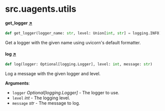 # src.uagents.utils

#### get_logger [↗](https://github.com/fetchai/uAgents/blob/main/python/src/uagents/utils.py#L10)

```python
def get_logger(logger_name: str, level: Union[int, str] = logging.INFO)
```

Get a logger with the given name using uvicorn's default formatter.

#### log [↗](https://github.com/fetchai/uAgents/blob/main/python/src/uagents/utils.py#L23)

```python
def log(logger: Optional[logging.Logger], level: int, message: str)
```

Log a message with the given logger and level.

**Arguments**:

- `logger` _Optional[logging.Logger]_ - The logger to use.
- `level` _int_ - The logging level.
- `message` _str_ - The message to log.
